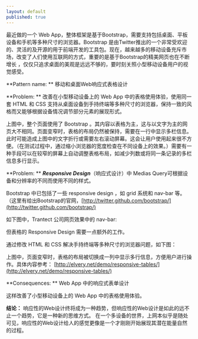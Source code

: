 ```yaml
---
layout: default
published: true
---
```


最近做的一个 Web App，整体框架是基于Bootstrap，需要支持包括桌面、平板设备和手机等多种尺寸的浏览器。Bootstrap 是由Twitter推出的一个非常受欢迎的、灵活的及开源的用于前端开发的工具包。现在，越来越多的移动设备充斥市场，改变了人们使用互联网的方式，重要的是基于Bootstrap的精美网页也在不断增长 ，仅仅只追求桌面的美观是远远不够的，要时刻关照小型移动设备用户的视觉感受。

**Pattern name: ** 移动和桌面Web响应式表格设计

**Problem: ** 改善在小型移动设备上的 Web App 中的表格使用体验，使用同一套 HTML 和 CSS 支持从桌面设备到手持终端等多种尺寸的浏览器，保持一致的风格而又能够根据设备情况调节部分元素的展现形式。

上图中，整个页面使用了 Bootstrap 。其内容以表格为主，这与以文字为主的网页大不相同。页面变窄时，表格的布局仍然被保持，需要在一行中显示多栏信息。此时可能造成上图中的文字折行或需要左右滚动屏幕。这会让用户使用起来很不方便。（在测试过程中，通过缩小浏览器的宽度检查在不同设备上的效果。）需要有一种手段可以在较窄的屏幕上自动调整表格布局，如减少列数或将同一条记录的多栏信息多行显示。

**Problem: ** ***Responsive Design***（响应式设计）中 Medias Query可根据设备和分辨率的不同而使用不同的样式。

Bootstrap 中已包括了一些 responsive design ，如 grid 系统和 nav-bar 等。（这里有给出Bootstrap的官网，[http://twitter.github.com/bootstrap/](http://twitter.github.com/bootstrap/) 

如下图中，Trantect 公司网页效果中的 nav-bar:

但表格的 Responsive Design 需要一点额外的工作。

通过修改 HTML 和 CSS 解决手持终端等多种尺寸的浏览器问题，如下图：

上图中，页面变窄时，表格的布局被切换成一列中显示多行信息，方便用户进行操作。具体内容参考：
[http://elvery.net/demo/responsive-tables/](http://elvery.net/demo/responsive-tables/)

**Consequences: ** Web App 中的响应式表单设计

这样改善了小型移动设备上的 Web App 中的表格使用体验。


**结论：** 响应性的Web设计终将成为一种趋势，但响应性的Web设计是如此的远不止一个趋势，它是一种新的思维方式。
在一个多设备的世界，上网本似乎是随处可见，响应性的Web设计给人的感觉更像是一个才刚刚开始展现其潜在能量自然的过程。
